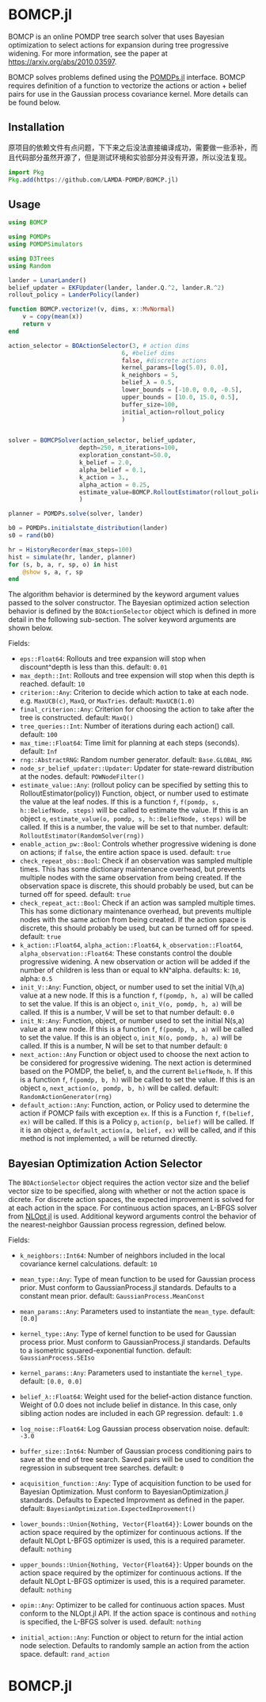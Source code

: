 # BOMCP.jl
BOMCP is an online POMDP tree search solver that uses Bayesian optimization to select actions for expansion during tree progressive widening. For more information, see the paper at https://arxiv.org/abs/2010.03597.

BOMCP solves problems defined using the [POMDPs.jl](https://github.com/JuliaPOMDP/POMDPs.jl) interface. BOMCP requires definition of a function to vectorize the actions or action + belief pairs for use in the Gaussian process covariance kernel. More details can be found below.  

## Installation

原项目的依赖文件有点问题，下下来之后没法直接编译成功，需要做一些添补，而且代码部分虽然开源了，但是测试环境和实验部分并没有开源，所以没法复现。

```julia
import Pkg
Pkg.add(https://github.com/LAMDA-POMDP/BOMCP.jl)
```
## Usage
```julia 
using BOMCP

using POMDPs
using POMDPSimulators

using D3Trees
using Random

lander = LunarLander()
belief_updater = EKFUpdater(lander, lander.Q.^2, lander.R.^2)
rollout_policy = LanderPolicy(lander)

function BOMCP.vectorize!(v, dims, x::MvNormal)
    v = copy(mean(x))
    return v
end

action_selector = BOActionSelector(3, # action dims
                                6, #belief dims
                                false, #discrete actions
                                kernel_params=[log(5.0), 0.0],
                                k_neighbors = 5,
                                belief_λ = 0.5,
                                lower_bounds = [-10.0, 0.0, -0.5],
                                upper_bounds = [10.0, 15.0, 0.5],
                                buffer_size=100,
                                initial_action=rollout_policy
                                )


solver = BOMCPSolver(action_selector, belief_updater,
                    depth=250, n_iterations=100,
                    exploration_constant=50.0,
                    k_belief = 2.0,
                    alpha_belief = 0.1,
                    k_action = 3.,
                    alpha_action = 0.25,
                    estimate_value=BOMCP.RolloutEstimator(rollout_policy),
                    )

planner = POMDPs.solve(solver, lander)

b0 = POMDPs.initialstate_distribution(lander)
s0 = rand(b0)

hr = HistoryRecorder(max_steps=100)
hist = simulate(hr, lander, planner)
for (s, b, a, r, sp, o) in hist
    @show s, a, r, sp
end
```
The algorithm behavior is determined by the keyword argument values passed to the solver constructor. The Bayesian optimized action selection behavior is defined by the `BOActionSelector` object which is defined in more detail in the following sub-section. The solver keyword arguments are shown below.

Fields:

- `eps::Float64`:
    Rollouts and tree expansion will stop when discount^depth is less than this.
    default: `0.01`
- `max_depth::Int`:
    Rollouts and tree expension will stop when this depth is reached.
    default: `10`
- `criterion::Any`:
    Criterion to decide which action to take at each node. e.g. `MaxUCB(c)`, `MaxQ`, or `MaxTries`.
    default: `MaxUCB(1.0)`
- `final_criterion::Any`:
    Criterion for choosing the action to take after the tree is constructed.
    default: `MaxQ()`
- `tree_queries::Int`:
    Number of iterations during each action() call.
    default: `100`
- `max_time::Float64`:
    Time limit for planning at each steps (seconds).
    default: `Inf`
- `rng::AbstractRNG`:
    Random number generator.
    default: `Base.GLOBAL_RNG`
- `node_sr_belief_updater::Updater`:
    Updater for state-reward distribution at the nodes.
    default: `POWNodeFilter()`
- `estimate_value::Any`: (rollout policy can be specified by setting this to RolloutEstimator(policy))
    Function, object, or number used to estimate the value at the leaf nodes.
    If this is a function `f`, `f(pomdp, s, h::BeliefNode, steps)` will be called to estimate the value.
    If this is an object `o`, `estimate_value(o, pomdp, s, h::BeliefNode, steps)` will be called.
    If this is a number, the value will be set to that number.
    default: `RolloutEstimator(RandomSolver(rng))`
- `enable_action_pw::Bool`:
    Controls whether progressive widening is done on actions; if `false`, the entire action space is used.
    default: `true`
- `check_repeat_obs::Bool`:
    Check if an observation was sampled multiple times. This has some dictionary maintenance overhead, but prevents multiple nodes with the same observation from being created. If the observation space is discrete, this should probably be used, but can be turned off for speed.
    default: `true`
- `check_repeat_act::Bool`:
    Check if an action was sampled multiple times. This has some dictionary maintenance overhead, but prevents multiple nodes with the same action from being created. If the action space is discrete, this should probably be used, but can be turned off for speed.
    default: `true`
- `k_action::Float64`, `alpha_action::Float64`, `k_observation::Float64`, `alpha_observation::Float64`:
    These constants control the double progressive widening. A new observation
    or action will be added if the number of children is less than or equal to kN^alpha.
    defaults: k: `10`, alpha: `0.5`
- `init_V::Any`:
    Function, object, or number used to set the initial V(h,a) value at a new node.
    If this is a function `f`, `f(pomdp, h, a)` will be called to set the value.
    If this is an object `o`, `init_V(o, pomdp, h, a)` will be called.
    If this is a number, V will be set to that number
    default: `0.0`
- `init_N::Any`:
    Function, object, or number used to set the initial N(s,a) value at a new node.
    If this is a function `f`, `f(pomdp, h, a)` will be called to set the value.
    If this is an object `o`, `init_N(o, pomdp, h, a)` will be called.
    If this is a number, N will be set to that number
    default: `0`
- `next_action::Any`
    Function or object used to choose the next action to be considered for progressive widening.
    The next action is determined based on the POMDP, the belief, `b`, and the current `BeliefNode`, `h`.
    If this is a function `f`, `f(pomdp, b, h)` will be called to set the value.
    If this is an object `o`, `next_action(o, pomdp, b, h)` will be called.
    default: `RandomActionGenerator(rng)`
- `default_action::Any`:
    Function, action, or Policy used to determine the action if POMCP fails with exception `ex`.
    If this is a Function `f`, `f(belief, ex)` will be called.
    If this is a Policy `p`, `action(p, belief)` will be called.
    If it is an object `a`, `default_action(a, belief, ex)` will be called, and
    if this method is not implemented, `a` will be returned directly.

## Bayesian Optimization Action Selector
The `BOActionSelector` object requires the action vector size and the belief vector size to be specified, along with whether or not the action space is dicrete. For discrete action spaces, the expected improvement is solved for at each action in the space. For continuous action spaces, an L-BFGS solver from [NLOpt.jl](https://github.com/JuliaOpt/NLopt.jl) is used. Additional keyword arguments control the behavior of the nearest-neighbor Gaussian process regression, defined below.

Fields:

- `k_neighbors::Int64`:
    Number of neighbors included in the local covariance kernel calculations.
    default: `10`

- `mean_type::Any`:
    Type of mean function to be used for Gaussian process prior. 
    Must conform to GaussianProcess.jl standards. Defaults to a constant mean prior. 
    default: `GaussianProcess.MeanConst`
    
- `mean_params::Any`:
    Parameters used to instantiate the `mean_type`.
    default: `[0.0]`

- `kernel_type::Any`:
    Type of kernel function to be used for Gaussian process prior. 
    Must conform to GaussianProcess.jl standards. 
    Defaults to a isometric squared-exponential function. 
    default: `GaussianProcess.SEIso`
    
- `kernel_params::Any`:
    Parameters used to instantiate the `kernel_type`.
    default: `[0.0, 0.0]`

- `belief_λ::Float64`:
    Weight used for the belief-action distance function. 
    Weight of 0.0 does not include belief in distance.
    In this case, only sibling action nodes are included in each GP regression.
    default: `1.0`

- `log_noise::Float64`:
    Log Gaussian process observation noise.
    default: `-3.0`
    
- `buffer_size::Int64`:
    Number of Gaussian process conditioning pairs to save at the end of tree search.
    Saved pairs will be used to condition the regression in subsequent tree searches.
    default: `0`
    
- `acquisition_function::Any`:
    Type of acquisition function to be used for Bayesian Optimization. 
    Must conform to BayesianOptimization.jl standards. 
    Defaults to Expected Improvment as defined in the paper. 
    default: `BayesianOptimization.ExpectedImprovement()`
    
- `lower_bounds::Union{Nothing, Vector{Float64}}`:
    Lower bounds on the action space required by the optimizer for continuous actions.
    If the default NLOpt L-BFGS optimizer is used, this is a required parameter.
    default: `nothing`

 - `upper_bounds::Union{Nothing, Vector{Float64}}`:
    Upper bounds on the action space required by the optimizer for continuous actions.
    If the default NLOpt L-BFGS optimizer is used, this is a required parameter.
    default: `nothing`
    
 - `opim::Any`:
    Optimizer to be called for continuous action spaces. 
    Must conform to the NLOpt.jl API. 
    If the action space is continous and `nothing` is specified, the L-BFGS solver is used.
    default: `nothing`
    
- `initial_action::Any`:
    Function or object to return for the intial action node selection. 
    Defaults to randomly sample an action from the action space.
    default: `rand_action`

# BOMCP.jl
